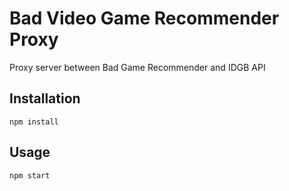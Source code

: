 # Bad Video Game Recommender Proxy
Proxy server between Bad Game Recommender and IDGB API

## Installation
```
npm install
```

## Usage
```
npm start
```
